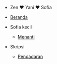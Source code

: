- Zen ❤️ Yani ❤️ Sofia

- [Beranda](/)
- Sofia kecil
  - [Menanti](/sofia-kecil/menanti "Menanti sang buah hati")
- Skripsi
  - [Pendadaran](/skripsi/pendadaran)